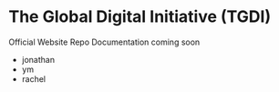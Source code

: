 # The Global Digital Initiative (TGDI)
Official Website Repo
Documentation coming soon
- jonathan
- ym
- rachel